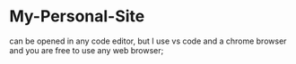 # My-Personal-Site

can be opened in any code editor, but I use vs code and a chrome browser
and you are free to use any web browser;
